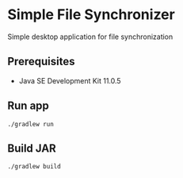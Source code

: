 # Simple File Synchronizer
Simple desktop application for file synchronization

## Prerequisites
- Java SE Development Kit 11.0.5

## Run app
`./gradlew run`

## Build JAR
`./gradlew build`
